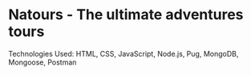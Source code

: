 # Natours - The ultimate adventures tours  

Technologies Used: HTML, CSS, JavaScript, Node.js, Pug, MongoDB, Mongoose, Postman